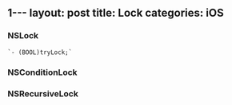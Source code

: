 1---
layout: post
title: Lock
categories: iOS
---

### NSLock
    `- (BOOL)tryLock;`

### NSConditionLock

### NSRecursiveLock